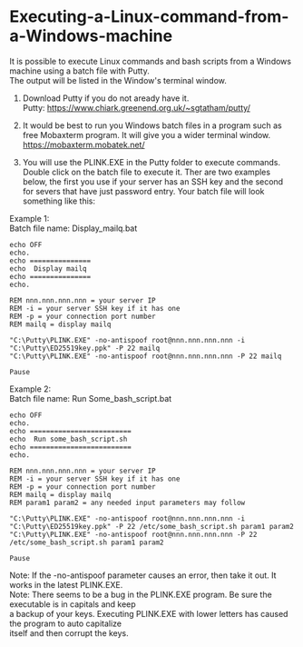 # Executing-a-Linux-command-from-a-Windows-machine  
  
  It is possible to execute Linux commands and bash scripts from a Windows machine using a batch file with Putty.  
  The output will be listed in the Window's terminal window.  
  
  1. Download Putty if you do not aready have it.  
     Putty: https://www.chiark.greenend.org.uk/~sgtatham/putty/  
   
  2. It would be best to run you Windows batch files in a program such as free Mobaxterm program.  It will give you a wider terminal window.   https://mobaxterm.mobatek.net/
  
  3. You will use the PLINK.EXE in the Putty folder to execute commands. Double click on the batch file to execute it. Ther are two examples below, the first you use if your server has an SSH key and the second for severs that have just password entry. Your batch file will look something like this:
  
Example 1:  
Batch file name: Display_mailq.bat
```
echo OFF
echo.
echo ===============
echo  Display mailq
echo ===============
echo.

REM nnn.nnn.nnn.nnn = your server IP
REM -i = your server SSH key if it has one
REM -p = your connection port number
REM mailq = display mailq

"C:\Putty\PLINK.EXE" -no-antispoof root@nnn.nnn.nnn.nnn -i "C:\Putty\ED25519key.ppk" -P 22 mailq
"C:\Putty\PLINK.EXE" -no-antispoof root@nnn.nnn.nnn.nnn -P 22 mailq

Pause
```
  
Example 2:  
Batch file name: Run Some_bash_script.bat
```
echo OFF
echo.
echo =========================
echo  Run some_bash_script.sh
echo =========================
echo.

REM nnn.nnn.nnn.nnn = your server IP
REM -i = your server SSH key if it has one
REM -p = your connection port number
REM mailq = display mailq  
REM param1 param2 = any needed input parameters may follow

"C:\Putty\PLINK.EXE" -no-antispoof root@nnn.nnn.nnn.nnn -i "C:\Putty\ED25519key.ppk" -P 22 /etc/some_bash_script.sh param1 param2
"C:\Putty\PLINK.EXE" -no-antispoof root@nnn.nnn.nnn.nnn -P 22 /etc/some_bash_script.sh param1 param2

Pause
```
  
  
Note: If the -no-antispoof parameter causes an error, then take it out. It works in the latest PLINK.EXE.  
Note: There seems to be a bug in the PLINK.EXE program.  Be sure the executable is in capitals and keep  
      a backup of your keys. Executing PLINK.EXE with lower letters has caused the program to auto capitalize  
      itself and then corrupt the keys.  

